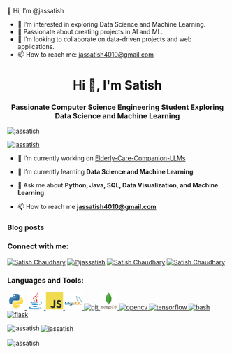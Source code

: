 👋 Hi, I’m @jassatish
- 👀 I’m interested in exploring Data Science and Machine Learning.
- 🌱 Passionate about creating projects in AI and ML.
- 💞️ I’m looking to collaborate on data-driven projects and web applications.
- 📫 How to reach me: jassatish4010@gmail.com

<!---
jassatish/jassatish is a ✨ special ✨ repository because its `README.md` (this file) appears on your GitHub profile.
You can click the Preview link to take a look at your changes.
--->
<h1 align="center">Hi 👋, I'm Satish </h1>
<h3 align="center">Passionate Computer Science Engineering Student Exploring Data Science and Machine Learning</h3>

<p align="left"> <img src="https://komarev.com/ghpvc/?username=jassatish&label=Profile%20views&color=0e75b6&style=flat" alt="jassatish" /> </p>

<p align="left"> <a href="https://github.com/ryo-ma/github-profile-trophy"><img src="https://github-profile-trophy.vercel.app/?username=jassatish" alt="jassatish" /></a> </p>

- 🔭 I’m currently working on [Elderly-Care-Companion-LLMs](https://github.com/jassatish/Elderly-Care-Companion-LLMs)

- 🌱 I’m currently learning **Data Science and Machine Learning**

- 💬 Ask me about **Python, Java, SQL, Data Visualization, and Machine Learning**

- 📫 How to reach me **jassatish4010@gmail.com**

### Blog posts
<!-- BLOG-POST-LIST:START -->
<!-- BLOG-POST-LIST:END -->

<h3 align="left">Connect with me:</h3>
<p align="left">
<a href="https://linkedin.com/in/satish-chaudhary-307918213/" target="blank"><img align="center" src="https://raw.githubusercontent.com/rahuldkjain/github-profile-readme-generator/master/src/images/icons/Social/linked-in-alt.svg" alt="Satish Chaudhary" height="30" width="40" /></a>
<a href="https://medium.com/@jassatish" target="blank"><img align="center" src="https://raw.githubusercontent.com/rahuldkjain/github-profile-readme-generator/master/src/images/icons/Social/medium.svg" alt="@jassatish" height="30" width="40" /></a>
<a href="https://www.leetcode.com/u/LetscodeSatish/" target="blank"><img align="center" src="https://raw.githubusercontent.com/rahuldkjain/github-profile-readme-generator/master/src/images/icons/Social/leet-code.svg" alt="Satish Chaudhary" height="30" width="40" /></a>
<a href="https://auth.geeksforgeeks.org/user/jassatim3rc/" target="blank"><img align="center" src="https://raw.githubusercontent.com/rahuldkjain/github-profile-readme-generator/master/src/images/icons/Social/geeks-for-geeks.svg" alt="Satish Chaudhary" height="30" width="40" /></a>
</p>

<h3 align="left">Languages and Tools:</h3>
<p align="left">
<a href="https://www.python.org" target="_blank" rel="noreferrer"> <img src="https://raw.githubusercontent.com/devicons/devicon/master/icons/python/python-original.svg" alt="python" width="40" height="40"/> </a> 
<a href="https://www.java.com" target="_blank" rel="noreferrer"> <img src="https://raw.githubusercontent.com/devicons/devicon/master/icons/java/java-original.svg" alt="java" width="40" height="40"/> </a> 
<a href="https://www.javascript.com" target="_blank" rel="noreferrer"> <img src="https://raw.githubusercontent.com/devicons/devicon/master/icons/javascript/javascript-original.svg" alt="javascript" width="40" height="40"/> </a> 
<a href="https://www.mysql.com" target="_blank" rel="noreferrer"> <img src="https://raw.githubusercontent.com/devicons/devicon/master/icons/mysql/mysql-original-wordmark.svg" alt="mysql" width="40" height="40"/> </a> 
<a href="https://git-scm.com/" target="_blank" rel="noreferrer"> <img src="https://www.vectorlogo.zone/logos/git-scm/git-scm-icon.svg" alt="git" width="40" height="40"/> </a> 
<a href="https://www.mongodb.com/" target="_blank" rel="noreferrer"> <img src="https://raw.githubusercontent.com/devicons/devicon/master/icons/mongodb/mongodb-original-wordmark.svg" alt="mongodb" width="40" height="40"/> </a> 
<a href="https://opencv.org/" target="_blank" rel="noreferrer"> <img src="https://www.vectorlogo.zone/logos/opencv/opencv-icon.svg" alt="opencv" width="40" height="40"/> </a> 
<a href="https://www.tensorflow.org" target="_blank" rel="noreferrer"> <img src="https://www.vectorlogo.zone/logos/tensorflow/tensorflow-icon.svg" alt="tensorflow" width="40" height="40"/> </a> 
<a href="https://www.gnu.org/software/bash/" target="_blank" rel="noreferrer"> <img src="https://www.vectorlogo.zone/logos/gnu_bash/gnu_bash-icon.svg" alt="bash" width="40" height="40"/> </a> 
<a href="https://flask.palletsprojects.com/" target="_blank" rel="noreferrer"> <img src="https://www.vectorlogo.zone/logos/pocoo_flask/pocoo_flask-icon.svg" alt="flask" width="40" height="40"/> </a> 
</p>

<p><img align="left" src="https://github-readme-stats.vercel.app/api/top-langs?username=jassatish&show_icons=true&locale=en&layout=compact" alt="jassatish" /></p>

<p>&nbsp;<img align="center" src="https://github-readme-stats.vercel.app/api?username=jassatish&show_icons=true&locale=en" alt="jassatish" /></p>

<p><img align="center" src="https://github-readme-streak-stats.herokuapp.com/?user=jassatish&" alt="jassatish" /></p>
